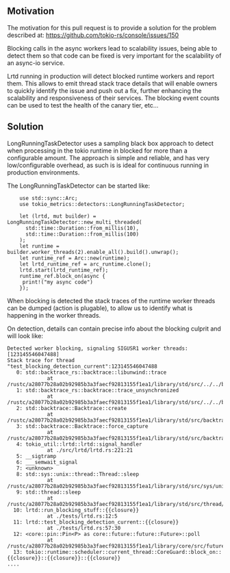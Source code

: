 ## Motivation

The motivation for this pull request is to provide a solution for the problem
described at: https://github.com/tokio-rs/console/issues/150

Blocking calls in the async workers lead to scalability issues, being able to
detect them so that code can be fixed is very important for the scalability of
an async-io service.

Lrtd running in production will detect blocked runtime workers and report them.
This allows to emit thread stack trace details that will enable owners to
quickly identify the issue and push out a fix, further enhancing the scalability
and responsiveness of their services. The blocking event counts can be used to
test the health of the canary tier, etc...

## Solution

LongRunningTaskDetector uses a sampling black box approach to detect when
processing in the tokio runtime in blocked for more than a configurable amount.
The approach is simple and reliable, and has very low/configurable overhead, as
such is is ideal for continuous running in production environments.

The LongRunningTaskDetector can be started like:

```
    use std::sync::Arc;
    use tokio_metrics::detectors::LongRunningTaskDetector;

    let (lrtd, mut builder) = LongRunningTaskDetector::new_multi_threaded(
      std::time::Duration::from_millis(10),
      std::time::Duration::from_millis(100)
    );
    let runtime = builder.worker_threads(2).enable_all().build().unwrap();
    let runtime_ref = Arc::new(runtime);
    let lrtd_runtime_ref = arc_runtime.clone();
    lrtd.start(lrtd_runtime_ref);
    runtime_ref.block_on(async {
     print!("my async code")
    });
```

When blocking is detected the stack traces of the runtime worker threads can be
dumped (action is plugable), to allow us to identify what is happening in the
worker threads.

On detection, details can contain precise info about the blocking culprit and
will look like:

```
Detected worker blocking, signaling SIGUSR1 worker threads: [123145546047488]
Stack trace for thread "test_blocking_detection_current":123145546047488
   0: std::backtrace_rs::backtrace::libunwind::trace
             at /rustc/a28077b28a02b92985b3a3faecf92813155f1ea1/library/std/src/../../backtrace/src/backtrace/libunwind.rs:93:5
   1: std::backtrace_rs::backtrace::trace_unsynchronized
             at /rustc/a28077b28a02b92985b3a3faecf92813155f1ea1/library/std/src/../../backtrace/src/backtrace/mod.rs:66:5
   2: std::backtrace::Backtrace::create
             at /rustc/a28077b28a02b92985b3a3faecf92813155f1ea1/library/std/src/backtrace.rs:331:13
   3: std::backtrace::Backtrace::force_capture
             at /rustc/a28077b28a02b92985b3a3faecf92813155f1ea1/library/std/src/backtrace.rs:313:9
   4: tokio_util::lrtd::lrtd::signal_handler
             at ./src/lrtd/lrtd.rs:221:21
   5: __sigtramp
   6: ___semwait_signal
   7: <unknown>
   8: std::sys::unix::thread::Thread::sleep
             at /rustc/a28077b28a02b92985b3a3faecf92813155f1ea1/library/std/src/sys/unix/thread.rs:241:20
   9: std::thread::sleep
             at /rustc/a28077b28a02b92985b3a3faecf92813155f1ea1/library/std/src/thread/mod.rs:872:5
  10: lrtd::run_blocking_stuff::{{closure}}
             at ./tests/lrtd.rs:12:5
  11: lrtd::test_blocking_detection_current::{{closure}}
             at ./tests/lrtd.rs:57:30
  12: <core::pin::Pin<P> as core::future::future::Future>::poll
             at /rustc/a28077b28a02b92985b3a3faecf92813155f1ea1/library/core/src/future/future.rs:125:9
  13: tokio::runtime::scheduler::current_thread::CoreGuard::block_on::{{closure}}::{{closure}}::{{closure}}
....
```
